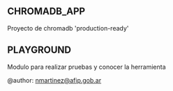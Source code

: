 ## CHROMADB_APP ##

Proyecto de chromadb 'production-ready'

## PLAYGROUND ##

Modulo para realizar pruebas y conocer la herramienta

@author: nmartinez@afip.gob.ar

